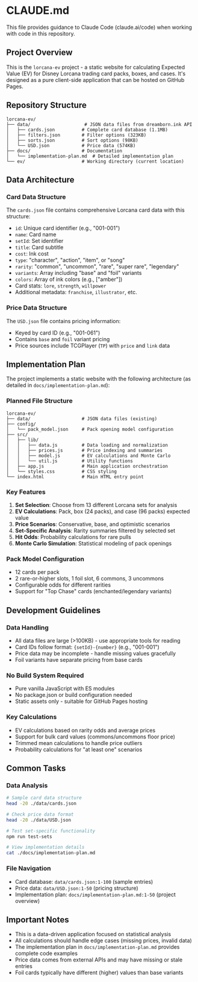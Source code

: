 # CLAUDE.md

This file provides guidance to Claude Code (claude.ai/code) when working with code in this repository.

## Project Overview

This is the `lorcana-ev` project - a static website for calculating Expected Value (EV) for Disney Lorcana trading card packs, boxes, and cases. It's designed as a pure client-side application that can be hosted on GitHub Pages.

## Repository Structure

```
lorcana-ev/
├── data/                    # JSON data files from dreamborn.ink API
│   ├── cards.json          # Complete card database (1.1MB)
│   ├── filters.json        # Filter options (323KB)
│   ├── sorts.json          # Sort options (98KB)
│   └── USD.json            # Price data (574KB)
├── docs/                   # Documentation
│   └── implementation-plan.md  # Detailed implementation plan
└── ev/                     # Working directory (current location)
```

## Data Architecture

### Card Data Structure
The `cards.json` file contains comprehensive Lorcana card data with this structure:
- `id`: Unique card identifier (e.g., "001-001")
- `name`: Card name
- `setId`: Set identifier
- `title`: Card subtitle
- `cost`: Ink cost
- `type`: "character", "action", "item", or "song"
- `rarity`: "common", "uncommon", "rare", "super rare", "legendary"
- `variants`: Array including "base" and "foil" variants
- `colors`: Array of ink colors (e.g., ["amber"])
- Card stats: `lore`, `strength`, `willpower`
- Additional metadata: `franchise`, `illustrator`, etc.

### Price Data Structure
The `USD.json` file contains pricing information:
- Keyed by card ID (e.g., "001-061")
- Contains `base` and `foil` variant pricing
- Price sources include TCGPlayer (`TP`) with `price` and `link` data

## Implementation Plan

The project implements a static website with the following architecture (as detailed in `docs/implementation-plan.md`):

### Planned File Structure
```
lorcana-ev/
├── data/                   # JSON data files (existing)
├── config/
│   └── pack_model.json     # Pack opening model configuration
├── src/
│   ├── lib/
│   │   ├── data.js         # Data loading and normalization
│   │   ├── prices.js       # Price indexing and summaries
│   │   ├── model.js        # EV calculations and Monte Carlo
│   │   └── util.js         # Utility functions
│   ├── app.js              # Main application orchestration
│   └── styles.css          # CSS styling
└── index.html              # Main HTML entry point
```

### Key Features
1. **Set Selection**: Choose from 13 different Lorcana sets for analysis
2. **EV Calculations**: Pack, box (24 packs), and case (96 packs) expected value
3. **Price Scenarios**: Conservative, base, and optimistic scenarios
4. **Set-Specific Analysis**: Rarity summaries filtered by selected set
5. **Hit Odds**: Probability calculations for rare pulls
6. **Monte Carlo Simulation**: Statistical modeling of pack openings

### Pack Model Configuration
- 12 cards per pack
- 2 rare-or-higher slots, 1 foil slot, 6 commons, 3 uncommons
- Configurable odds for different rarities
- Support for "Top Chase" cards (enchanted/legendary variants)

## Development Guidelines

### Data Handling
- All data files are large (>100KB) - use appropriate tools for reading
- Card IDs follow format: `{setId}-{number}` (e.g., "001-001")
- Price data may be incomplete - handle missing values gracefully
- Foil variants have separate pricing from base cards

### No Build System Required
- Pure vanilla JavaScript with ES modules
- No package.json or build configuration needed
- Static assets only - suitable for GitHub Pages hosting

### Key Calculations
- EV calculations based on rarity odds and average prices
- Support for bulk card values (commons/uncommons floor price)
- Trimmed mean calculations to handle price outliers
- Probability calculations for "at least one" scenarios

## Common Tasks

### Data Analysis
```bash
# Sample card data structure
head -20 ./data/cards.json

# Check price data format  
head -20 ./data/USD.json

# Test set-specific functionality
npm run test-sets

# View implementation details
cat ./docs/implementation-plan.md
```

### File Navigation
- Card database: `data/cards.json:1-100` (sample entries)
- Price data: `data/USD.json:1-50` (pricing structure)
- Implementation plan: `docs/implementation-plan.md:1-50` (project overview)

## Important Notes

- This is a data-driven application focused on statistical analysis
- All calculations should handle edge cases (missing prices, invalid data)
- The implementation plan in `docs/implementation-plan.md` provides complete code examples
- Price data comes from external APIs and may have missing or stale entries
- Foil cards typically have different (higher) values than base variants